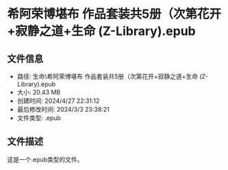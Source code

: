 ﻿# 希阿荣博堪布 作品套装共5册（次第花开+寂静之道+生命 (Z-Library).epub

## 文件信息
- 路径: 生命\希阿荣博堪布 作品套装共5册（次第花开+寂静之道+生命 (Z-Library).epub
- 大小: 20.43 MB
- 创建时间: 2024/4/27 22:31:12
- 最后修改时间: 2024/3/3 23:38:21
- 文件类型: .epub

## 文件描述
这是一个.epub类型的文件。

